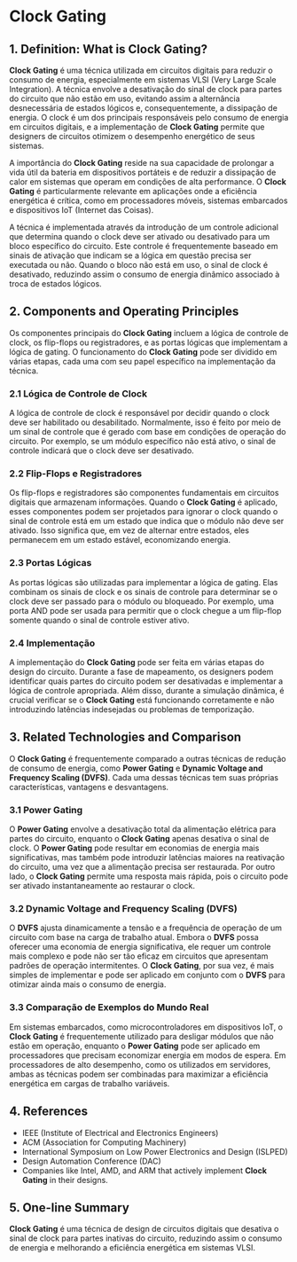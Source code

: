 # Clock Gating

## 1. Definition: What is **Clock Gating**?
**Clock Gating** é uma técnica utilizada em circuitos digitais para reduzir o consumo de energia, especialmente em sistemas VLSI (Very Large Scale Integration). A técnica envolve a desativação do sinal de clock para partes do circuito que não estão em uso, evitando assim a alternância desnecessária de estados lógicos e, consequentemente, a dissipação de energia. O clock é um dos principais responsáveis pelo consumo de energia em circuitos digitais, e a implementação de **Clock Gating** permite que designers de circuitos otimizem o desempenho energético de seus sistemas.

A importância do **Clock Gating** reside na sua capacidade de prolongar a vida útil da bateria em dispositivos portáteis e de reduzir a dissipação de calor em sistemas que operam em condições de alta performance. O **Clock Gating** é particularmente relevante em aplicações onde a eficiência energética é crítica, como em processadores móveis, sistemas embarcados e dispositivos IoT (Internet das Coisas).

A técnica é implementada através da introdução de um controle adicional que determina quando o clock deve ser ativado ou desativado para um bloco específico do circuito. Este controle é frequentemente baseado em sinais de ativação que indicam se a lógica em questão precisa ser executada ou não. Quando o bloco não está em uso, o sinal de clock é desativado, reduzindo assim o consumo de energia dinâmico associado à troca de estados lógicos.

## 2. Components and Operating Principles
Os componentes principais do **Clock Gating** incluem a lógica de controle de clock, os flip-flops ou registradores, e as portas lógicas que implementam a lógica de gating. O funcionamento do **Clock Gating** pode ser dividido em várias etapas, cada uma com seu papel específico na implementação da técnica.

### 2.1 Lógica de Controle de Clock
A lógica de controle de clock é responsável por decidir quando o clock deve ser habilitado ou desabilitado. Normalmente, isso é feito por meio de um sinal de controle que é gerado com base em condições de operação do circuito. Por exemplo, se um módulo específico não está ativo, o sinal de controle indicará que o clock deve ser desativado.

### 2.2 Flip-Flops e Registradores
Os flip-flops e registradores são componentes fundamentais em circuitos digitais que armazenam informações. Quando o **Clock Gating** é aplicado, esses componentes podem ser projetados para ignorar o clock quando o sinal de controle está em um estado que indica que o módulo não deve ser ativado. Isso significa que, em vez de alternar entre estados, eles permanecem em um estado estável, economizando energia.

### 2.3 Portas Lógicas
As portas lógicas são utilizadas para implementar a lógica de gating. Elas combinam os sinais de clock e os sinais de controle para determinar se o clock deve ser passado para o módulo ou bloqueado. Por exemplo, uma porta AND pode ser usada para permitir que o clock chegue a um flip-flop somente quando o sinal de controle estiver ativo.

### 2.4 Implementação
A implementação do **Clock Gating** pode ser feita em várias etapas do design do circuito. Durante a fase de mapeamento, os designers podem identificar quais partes do circuito podem ser desativadas e implementar a lógica de controle apropriada. Além disso, durante a simulação dinâmica, é crucial verificar se o **Clock Gating** está funcionando corretamente e não introduzindo latências indesejadas ou problemas de temporização.

## 3. Related Technologies and Comparison
O **Clock Gating** é frequentemente comparado a outras técnicas de redução de consumo de energia, como **Power Gating** e **Dynamic Voltage and Frequency Scaling (DVFS)**. Cada uma dessas técnicas tem suas próprias características, vantagens e desvantagens.

### 3.1 Power Gating
O **Power Gating** envolve a desativação total da alimentação elétrica para partes do circuito, enquanto o **Clock Gating** apenas desativa o sinal de clock. O **Power Gating** pode resultar em economias de energia mais significativas, mas também pode introduzir latências maiores na reativação do circuito, uma vez que a alimentação precisa ser restaurada. Por outro lado, o **Clock Gating** permite uma resposta mais rápida, pois o circuito pode ser ativado instantaneamente ao restaurar o clock.

### 3.2 Dynamic Voltage and Frequency Scaling (DVFS)
O **DVFS** ajusta dinamicamente a tensão e a frequência de operação de um circuito com base na carga de trabalho atual. Embora o **DVFS** possa oferecer uma economia de energia significativa, ele requer um controle mais complexo e pode não ser tão eficaz em circuitos que apresentam padrões de operação intermitentes. O **Clock Gating**, por sua vez, é mais simples de implementar e pode ser aplicado em conjunto com o **DVFS** para otimizar ainda mais o consumo de energia.

### 3.3 Comparação de Exemplos do Mundo Real
Em sistemas embarcados, como microcontroladores em dispositivos IoT, o **Clock Gating** é frequentemente utilizado para desligar módulos que não estão em operação, enquanto o **Power Gating** pode ser aplicado em processadores que precisam economizar energia em modos de espera. Em processadores de alto desempenho, como os utilizados em servidores, ambas as técnicas podem ser combinadas para maximizar a eficiência energética em cargas de trabalho variáveis.

## 4. References
- IEEE (Institute of Electrical and Electronics Engineers)
- ACM (Association for Computing Machinery)
- International Symposium on Low Power Electronics and Design (ISLPED)
- Design Automation Conference (DAC)
- Companies like Intel, AMD, and ARM that actively implement **Clock Gating** in their designs.

## 5. One-line Summary
**Clock Gating** é uma técnica de design de circuitos digitais que desativa o sinal de clock para partes inativas do circuito, reduzindo assim o consumo de energia e melhorando a eficiência energética em sistemas VLSI.